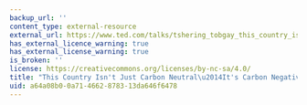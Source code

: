 ```yaml
---
backup_url: ''
content_type: external-resource
external_url: https://www.ted.com/talks/tshering_tobgay_this_country_isn_t_just_carbon_neutral_it_s_carbon_negative#t-922552
has_external_licence_warning: true
has_external_license_warning: true
is_broken: ''
license: https://creativecommons.org/licenses/by-nc-sa/4.0/
title: "This Country Isn't Just Carbon Neutral\u2014It's Carbon Negative."
uid: a64a08b0-0a71-4662-8783-13da646f6478
---
```

